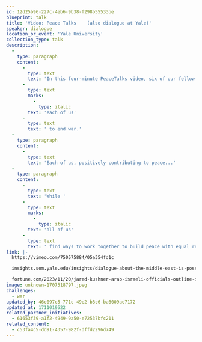 ```yaml
---
id: 12d25b96-227c-4eb6-9b38-f298b55533be
blueprint: talk
title: 'Video: Peace Talks    (also dialogue at Yale)'
speaker: dialogue
location_or_event: 'Yale University'
collection_type: talk
description:
  -
    type: paragraph
    content:
      -
        type: text
        text: 'In this four-minute PeaceTalks video, six of our fellow riders on Earth help set the tone for '
      -
        type: text
        marks:
          -
            type: italic
        text: 'each of us'
      -
        type: text
        text: ' to end war.'
  -
    type: paragraph
    content:
      -
        type: text
        text: 'Each of us, positively contributing to peace...'
  -
    type: paragraph
    content:
      -
        type: text
        text: 'While '
      -
        type: text
        marks:
          -
            type: italic
        text: 'all of us'
      -
        type: text
        text: ' find ways to work together to build peace with equal respect and understanding for each stakeholder - such as this recent Middle East Peace Dialogue at Yale University, concentrating on day-after solutions to the October 7 attacks. This is waging peace at its best.'
link: |-
  https://vimeo.com/750575884/05a354fd1c

  insights.som.yale.edu/insights/dialogue-about-the-middle-east-is-possible-indeed-its-the-only-way-to-peace

  fortune.com/2023/11/20/jared-kushner-arab-israeli-officials-outline-day-after-solutions-first-time-oct-7-attacks-yale-middle-east-peace-dialogue-sonnenfeld-tian/
image: unknown-1707518797.jpeg
challenges:
  - war
updated_by: 46c097c5-771c-49e2-b8c6-ba6009ae7172
updated_at: 1711019522
related_partner_initiatives:
  - 61653f39-a1f2-4949-9a50-e72537bfc211
related_content:
  - c53fa4c5-dd91-4357-982f-dffd2296d749
---
```

